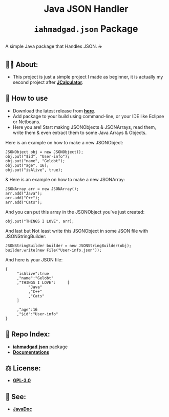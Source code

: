 <h1 align="center">Java JSON Handler
<br/>
  
`iahmadgad.json` Package
</h1>

A simple Java package that Handles JSON. ☕
## 💁‍♂️ About:
- This project is just a simple project I made as beginner, it is actually my second project after [**JCalculator**](https://github.com/iAhmadGad/JCalculator).
## 🤔 How to use
- Download the latest release from [**here**](https://github.com/iAhmadGad/Java-JSON-Handler/releases).
- Add package to your build using command-line, or your IDE like Eclipse or Netbeans.
- Here you are! Start making JSONObjects & JSONArrays, read them, write them & even extract them to some Java Arrays & Objects.

Here is an example on how to make a new JSONObject:
```
JSONObject obj = new JSONObject();
obj.put("$id", "User-info");
obj.put("name", "Gelobt");
obj.put("age", 16);
obj.put("isAlive", true);
```
& Here is an example on how to make a new JSONArray:
```
JSONArray arr = new JSONArray();
arr.add("Java");
arr.add("C++");
arr.add("Cats");
```
And you can put this array in the JSONObject you`ve just created:
```
obj.put("THINGS I LOVE", arr);
```
And last but Not least write this JSONObject in some JSON file with JSONStringBuilder:
```
JSONStringBuilder builder = new JSONStringBuilder(obj);
builder.write(new File("User-info.json"));
```
And here is your JSON file:
```
{
     "isAlive":true
     ,"name":"Gelobt"
     ,"THINGS I LOVE":     [
          "Java"
          ,"C++"
          ,"Cats"
     ]

     ,"age":16
     ,"$id":"User-info"
}
```
## 📄 Repo Index:
- [**iahmadgad.json**](https://github.com/iAhmadGad/Java-JSON-Handler/tree/main/src/iahmadgad/json) package
- [**Documentations**](https://github.com/iAhmadGad/Java-JSON-Handler/tree/main/docs)
## ⚖️ License:
- [**GPL-3.0**](https://github.com/iAhmadGad/Java-JSON-Handler/blob/main/LICENSE)
## 👀 See:
- [**JavaDoc**](https://iahmadgad.github.io/Java-JSON-Handler/iahmadgad/json/package-summary.html)
